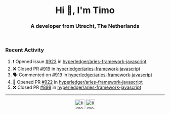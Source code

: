 <h1 align="center">Hi 👋, I'm Timo</h1>
<h3 align="center">A developer from Utrecht, The Netherlands</h3>
<br/>
<!-- https://github.com/rahuldkjain/github-profile-readme-generator --!>

<!--  <p align="left"><img src="https://github-readme-stats.vercel.app/api?username=timoglastra&show_icons=true&count_private=true&" alt="timoglastra" /></p> --!>

<!--
Github language stats
<p align="left"><img src="https://github-readme-stats.vercel.app/api/top-langs/?username=timoglastra&layout=compact" alt="timoglastra" /><p>
-->

<!-- Codestats language stats -->
<!-- <p align="left"><img src="https://codestats-readme.vercel.app/api/top-langs/?username=timoglastra&layout=compact&language_count=12" alt="timoglastra" /><p>    --!>
  
<h3>Recent Activity</h3>

<!--START_SECTION:activity-->
1. ❗️ Opened issue [#923](https://github.com/hyperledger/aries-framework-javascript/issues/923) in [hyperledger/aries-framework-javascript](https://github.com/hyperledger/aries-framework-javascript)
2. ❌ Closed PR [#919](https://github.com/hyperledger/aries-framework-javascript/pull/919) in [hyperledger/aries-framework-javascript](https://github.com/hyperledger/aries-framework-javascript)
3. 🗣 Commented on [#919](https://github.com/hyperledger/aries-framework-javascript/issues/919) in [hyperledger/aries-framework-javascript](https://github.com/hyperledger/aries-framework-javascript)
4. 💪 Opened PR [#922](https://github.com/hyperledger/aries-framework-javascript/pull/922) in [hyperledger/aries-framework-javascript](https://github.com/hyperledger/aries-framework-javascript)
5. ❌ Closed PR [#898](https://github.com/hyperledger/aries-framework-javascript/pull/898) in [hyperledger/aries-framework-javascript](https://github.com/hyperledger/aries-framework-javascript)
<!--END_SECTION:activity-->

---

<p align="center">
<a href="https://twitter.com/timoglastra" target="blank"><img align="center" src="https://cdn.jsdelivr.net/npm/simple-icons@3.0.1/icons/twitter.svg" alt="timoglastra" height="30" width="30" /></a>
<a href="https://linkedin.com/in/timoglastra" target="blank"><img align="center" src="https://cdn.jsdelivr.net/npm/simple-icons@3.0.1/icons/linkedin.svg" alt="timoglastra" height="30" width="30" /></a>
</p>




